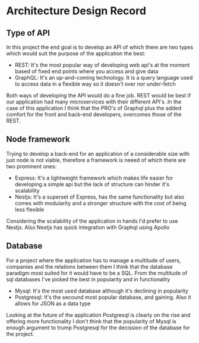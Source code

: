 # Architecture Design Record

## Type of API

In this project the end goal is to develop an API of which there are two types which would suit the purpose of the application the best:

-   REST: It's the most popular way of developing web api's at the moment based of fixed end points where you access and give data
-   GraphQL: It's an up-and-coming technology. It is a query language used to access data in a flexible way so it doesn't over nor under-fetch

Both ways of developing the API would do a fine job. REST would be best if our application had many microservices with their different API's .In the case of this application I think that the PRO's of Graphql plus the added comfort for the front and back-end developers, overcomes those of the REST.

## Node framework

Trying to develop a back-end for an application of a considerable size with just node is not viable, therefore a framework is neeed of which there are two prominent ones:

-   Express: It's a lightweight framework which makes life easier for developing a simple api but the lack of structure can hinder it's scalability
-   Nestjs: It's a superset of Express, has the same functionality but also comes with modularity and a stronger structure with the cost of being less flexible

Considering the scalability of the application in hands I'd prefer to use Nestjs. Also Nestjs has quick integration with Graphql using Apollo

## Database

For a project where the application has to manage a multitude of users, companies and the relations between them I think that the database paradigm most suited for it would have to be a SQL. From the multitude of sql databases I've picked the best in popularity and in functionality

-   Mysql: It's the most used database although it's declining in popularity
-   Postgresql: It's the secound most popular database, and gaining. Also it allows for JSON as a data type

Looking at the future of the application Postgresql is clearly on the rise and offering more functionality I don't think that the popularity of Mysql is enough argument to trump Postgresql for the decission of the database for the project.
